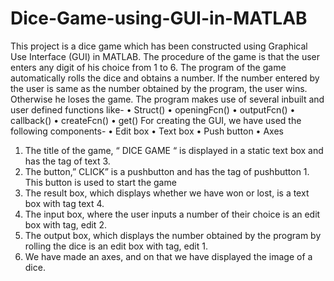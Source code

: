 # Dice-Game-using-GUI-in-MATLAB
This project is a dice game which has been constructed using Graphical Use Interface (GUI) in MATLAB. The procedure of the game is that the user enters any digit of his choice from 1 to 6. The program of the game automatically rolls the dice and obtains a number. If the number entered by the user is same as the number obtained by the program, the user wins. Otherwise he loses the game.
The program makes use of several inbuilt and user defined functions like-
•	Struct()
•	openingFcn()
•	outputFcn()
•	callback()
•	createFcn()
•	get()
For creating the GUI, we have used the following components-
•	Edit box
•	Text box
•	Push button
•	Axes

1.	The title of the game, “ DICE GAME “ is displayed in a static text box and has the tag of text 3. 
2.	The button,” CLICK”  is a pushbutton and has the tag of pushbutton 1. This button is used to start the game
3.	The result box, which displays whether we have won or lost, is a text box with tag text 4.
4.	The input box, where the user inputs a number of their choice is an edit box with tag, edit 2.
5.	The output box, which displays the number obtained by the program by rolling the dice is an edit box with tag, edit 1.
6.	We have made an axes, and on that we have displayed the image of a dice.
